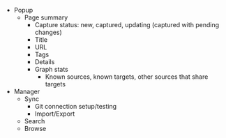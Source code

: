 - Popup
  - Page summary
    - Capture status: new, captured, updating (captured with pending changes)
    - Title
    - URL
    - Tags
    - Details
    - Graph stats
      - Known sources, known targets, other sources that share targets
- Manager
  - Sync
    - Git connection setup/testing
    - Import/Export
  - Search
  - Browse
